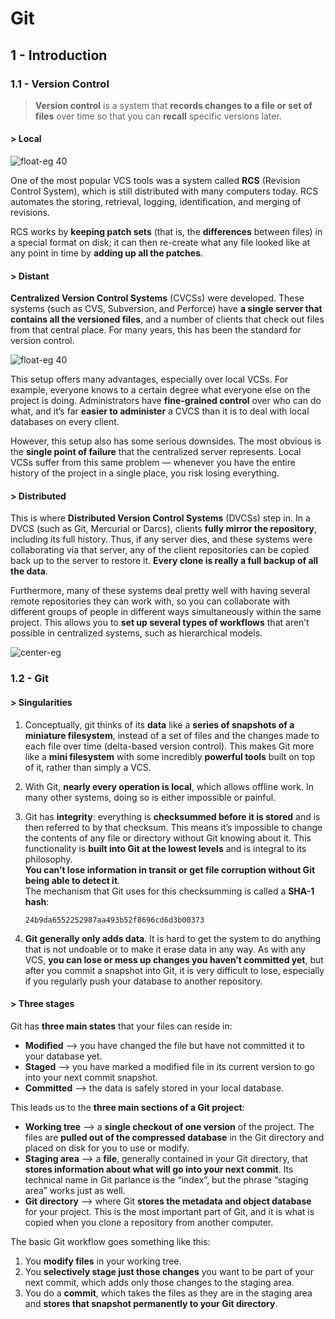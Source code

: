 [//]: # (TITLE Git)
[//]: # (ENDPOINT /git)
[//]: # (PRIORITY 0)

# Git

## 1 - Introduction

### 1.1 - Version Control

> **Version control** is a system that **records changes to a file or set of files** over time so that you can **recall** specific versions later. 

#### > Local

![float-eg 40](rcs.png)

One of the most popular VCS tools was a system called **RCS** (Revision Control System), which is still distributed with many computers today. RCS automates the storing, retrieval, logging, identification, and merging of revisions.

RCS works by **keeping patch sets** (that is, the **differences** between files) in a special format on disk; it can then re-create what any file looked like at any point in time by **adding up all the patches**.

#### > Distant

**Centralized Version Control Systems** (CVCSs) were developed. These systems (such as CVS, Subversion, and Perforce) have **a single server that contains all the versioned files**, and a number of clients that check out files from that central place. For many years, this has been the standard for version control.

![float-eg 40](cvcs.png)

This setup offers many advantages, especially over local VCSs. For example, everyone knows to a certain degree what everyone else on the project is doing. Administrators have **fine-grained control** over who can do what, and it’s far **easier to administer** a CVCS than it is to deal with local databases on every client.

However, this setup also has some serious downsides. The most obvious is the **single point of failure** that the centralized server represents. Local VCSs suffer from this same problem — whenever you have the entire history of the project in a single place, you risk losing everything.

#### > Distributed

This is where **Distributed Version Control Systems** (DVCSs) step in. In a DVCS (such as Git, Mercurial or Darcs), clients **fully mirror the repository**, including its full history. Thus, if any server dies, and these systems were collaborating via that server, any of the client repositories can be copied back up to the server to restore it. **Every clone is really a full backup of all the data**.

Furthermore, many of these systems deal pretty well with having several remote repositories they can work with, so you can collaborate with different groups of people in different ways simultaneously within the same project. This allows you to **set up several types of workflows** that aren’t possible in centralized systems, such as hierarchical models.

![center-eg](dvcs.png)

### 1.2 - Git

#### > Singularities

1. Conceptually, git thinks of its **data** like a **series of snapshots of a miniature filesystem**, instead of a set of files and the changes made to each file over time (delta-based version control).
This makes Git more like a **mini filesystem** with some incredibly **powerful tools** built on top of it, rather than simply a VCS. 

2. With Git, **nearly every operation is local**, which allows offline work. In many other systems, doing so is either impossible or painful. 

3. Git has **integrity**: everything is **checksummed before it is stored** and is then referred to by that checksum. This means it’s impossible to change the contents of any file or directory without Git knowing about it. This functionality is **built into Git at the lowest levels** and is integral to its philosophy.<br/>
  **You can’t lose information in transit or get file corruption without Git being able to detect it**.<br/>
   The mechanism that Git uses for this checksumming is called a **SHA-1 hash**:<br/><div class="container-column">`24b9da6552252987aa493b52f8696cd6d3b00373`</div>

4. **Git generally only adds data**. It is hard to get the system to do anything that is not undoable or to make it erase data in any way. As with any VCS, **you can lose or mess up changes you haven’t committed yet**, but after you commit a snapshot into Git, it is very difficult to lose, especially if you regularly push your database to another repository.

#### > Three stages

Git has **three main states** that your files can reside in:
- **Modified** --> you have changed the file but have not committed it to your database yet.
- **Staged** --> you have marked a modified file in its current version to go into your next commit snapshot.
- **Committed** --> the data is safely stored in your local database.

This leads us to the **three main sections of a Git project**:
- **Working tree** --> a **single checkout of one version** of the project. The files are **pulled out of the compressed database** in the Git directory and placed on disk for you to use or modify.
- **Staging area** --> a **file**, generally contained in your Git directory, that **stores information about what will go into your next commit**. Its technical name in Git parlance is the “index”, but the phrase “staging area” works just as well.
- **Git directory** --> where Git **stores the metadata and object database** for your project. This is the most important part of Git, and it is what is copied when you clone a repository from another computer.

The basic Git workflow goes something like this:
1. You **modify files** in your working tree.
2. You **selectively stage just those changes** you want to be part of your next commit, which adds only those changes to the staging area.
3. You do a **commit**, which takes the files as they are in the staging area and **stores that snapshot permanently to your Git directory**. 

